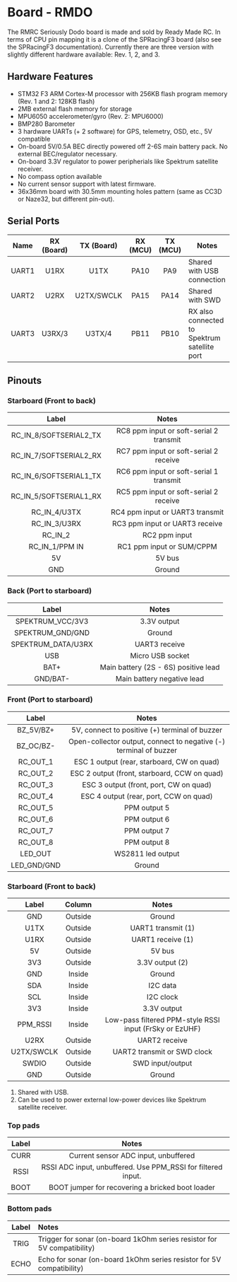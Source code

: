 # Board - RMDO

The RMRC Seriously Dodo board is made and sold by Ready Made RC. In terms of CPU pin mapping it is a clone of the SPRacingF3 board (also see the SPRacingF3 documentation). Currently there are three version with slightly different hardware available: Rev. 1, 2, and 3.

## Hardware Features

* STM32 F3 ARM Cortex-M processor with 256KB flash program memory (Rev. 1 and 2: 128KB flash)
* 2MB external flash memory for storage
* MPU6050 accelerometer/gyro (Rev. 2: MPU6000)
* BMP280 Barometer
* 3 hardware UARTs (+ 2 software) for GPS, telemetry, OSD, etc., 5V compatible
* On-board 5V/0.5A BEC directly powered off 2-6S main battery pack. No external BEC/regulator necessary.
* On-board 3.3V regulator to power peripherials like Spektrum satellite receiver.
* No compass option available
* No current sensor support with latest firmware.
* 36x36mm board with 30.5mm mounting holes pattern (same as CC3D or Naze32, but different pin-out).


## Serial Ports

| Name  | RX (Board) | TX (Board) | RX (MCU) | TX (MCU) | Notes                                        |
|:-----:|:----------:|:----------:|:--------:|:--------:|----------------------------------------------|
| UART1 | U1RX       | U1TX       | PA10     | PA9      | Shared with USB connection                   |
| UART2 | U2RX       | U2TX/SWCLK | PA15     | PA14     | Shared with SWD                              |
| UART3 | U3RX/3     | U3TX/4     | PB11     | PB10     | RX also connected to Spektrum satellite port |

## Pinouts

### Starboard (Front to back)
| Label                  | Notes                                   |
|:----------------------:|:---------------------------------------:|
| RC_IN_8/SOFTSERIAL2_TX | RC8 ppm input or soft-serial 2 transmit |
| RC_IN_7/SOFTSERIAL2_RX | RC7 ppm input or soft-serial 2 receive  |
| RC_IN_6/SOFTSERIAL1_TX | RC6 ppm input or soft-serial 1 transmit |
| RC_IN_5/SOFTSERIAL1_RX | RC5 ppm input or soft-serial 2 receive  |
| RC_IN_4/U3TX           | RC4 ppm input or UART3 transmit         |
| RC_IN_3/U3RX           | RC3 ppm input or UART3 receive          |
| RC_IN_2                | RC2 ppm input                           |
| RC_IN_1/PPM IN         | RC1 ppm input or SUM/CPPM               |
| 5V                     | 5V bus                                  |
| GND                    | Ground                                  |

### Back (Port to starboard)
| Label              | Notes                                |
|:------------------:|:------------------------------------:|
| SPEKTRUM_VCC/3V3   | 3.3V output                          |
| SPEKTRUM_GND/GND   | Ground                               |
| SPEKTRUM_DATA/U3RX | UART3 receive                        |
| USB                | Micro USB socket                     |
| BAT+               | Main battery (2S - 6S) positive lead |
| GND/BAT-           | Main battery negative lead           |

### Front (Port to starboard)
| Label       | Notes                                                             |
|:-----------:|:-----------------------------------------------------------------:|
| BZ_5V/BZ+   | 5V, connect to positive (+) terminal of buzzer                    |
| BZ_OC/BZ-   | Open-collector output, connect to negative (-) terminal of buzzer |
| RC_OUT_1    | ESC 1 output (rear, starboard, CW on quad)                        | 
| RC_OUT_2    | ESC 2 output (front, starboard, CCW on quad)                      |
| RC_OUT_3    | ESC 3 output (front, port, CW on quad)                            |
| RC_OUT_4    | ESC 4 output (rear, port, CCW on quad)                            |
| RC_OUT_5    | PPM output 5                                                      |
| RC_OUT_6    | PPM output 6                                                      |
| RC_OUT_7    | PPM output 7                                                      |
| RC_OUT_8    | PPM output 8                                                      |
| LED_OUT     | WS2811 led output                                                 |
| LED_GND/GND | Ground                                                            |

### Starboard (Front to back)
| Label      | Column  | Notes                                                   |
|:----------:|:-------:|:-------------------------------------------------------:|
| GND        | Outside | Ground                                                  |
| U1TX       | Outside | UART1 transmit (1)                                      |
| U1RX       | Outside | UART1 receive (1)                                       |
| 5V         | Outside | 5V bus                                                  |
| 3V3        | Outside | 3.3V output (2)                                         |
| GND        | Inside  | Ground                                                  |
| SDA        | Inside  | I2C data                                                |
| SCL        | Inside  | I2C clock                                               |
| 3V3        | Inside  | 3.3V output                                             |
| PPM_RSSI   | Inside  | Low-pass filtered PPM-style RSSI input (FrSky or EzUHF) |
| U2RX       | Outside | UART2 receive                                           |
| U2TX/SWCLK | Outside | UART2 transmit or SWD clock                             |
| SWDIO      | Outside | SWD input/output                                        |
| GND        | Outside | Ground                                                  |

1. Shared with USB.
2. Can be used to power external low-power devices like Spektrum satellite receiver.

### Top pads
| Label | Notes                                                        |
|:-----:|:------------------------------------------------------------:|
| CURR  | Current sensor ADC input, unbuffered                         |
| RSSI  | RSSI ADC input, unbuffered. Use PPM_RSSI for filtered input. |
| BOOT  | BOOT jumper for recovering a bricked boot loader             |

### Bottom pads
| Label | Notes                                                                   |
|:-----:|:------------------------------------------------------------------------|
| TRIG  | Trigger for sonar (on-board 1kOhm series resistor for 5V compatibility) |
| ECHO  | Echo for sonar (on-board 1kOhm series resistor for 5V compatibility)    |




